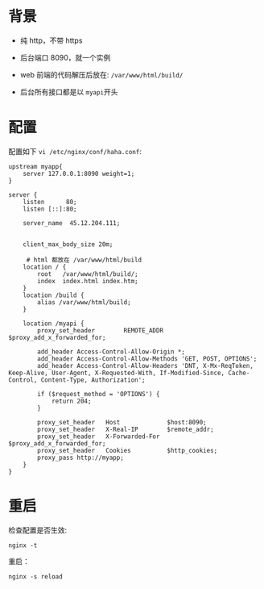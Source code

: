 # 背景

* 纯 http，不带 https

* 后台端口 8090，就一个实例

* web 前端的代码解压后放在: `/var/www/html/build/`

* 后台所有接口都是以 `myapi`开头

# 配置
配置如下 `vi /etc/nginx/conf/haha.conf`:
```text
upstream myapp{
    server 127.0.0.1:8090 weight=1;
}

server {
    listen      80;
    listen [::]:80;

    server_name  45.12.204.111;


    client_max_body_size 20m;
    
     # html 都放在 /var/www/html/build
    location / {
        root   /var/www/html/build/;
        index  index.html index.htm;
    }
    location /build {
        alias /var/www/html/build;
    }

    location /myapi {
        proxy_set_header        REMOTE_ADDR     $proxy_add_x_forwarded_for;

        add_header Access-Control-Allow-Origin *;
        add_header Access-Control-Allow-Methods 'GET, POST, OPTIONS';
        add_header Access-Control-Allow-Headers 'DNT, X-Mx-ReqToken, Keep-Alive, User-Agent, X-Requested-With, If-Modified-Since, Cache-Control, Content-Type, Authorization';

        if ($request_method = 'OPTIONS') {
            return 204;
        }

        proxy_set_header   Host             $host:8090;
        proxy_set_header   X-Real-IP        $remote_addr;
        proxy_set_header   X-Forwarded-For  $proxy_add_x_forwarded_for;
        proxy_set_header   Cookies          $http_cookies;
        proxy_pass http://myapp;
    }
}
```

# 重启

检查配置是否生效:

```text
nginx -t
```

重启：

```text
nginx -s reload
```

